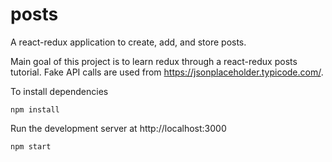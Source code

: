 # posts

A react-redux application to create, add, and store posts.

Main goal of this project is to learn redux through a react-redux posts tutorial. Fake API calls are used from https://jsonplaceholder.typicode.com/.

To install dependencies

```
npm install
```

Run the development server at http://localhost:3000

```
npm start
```
